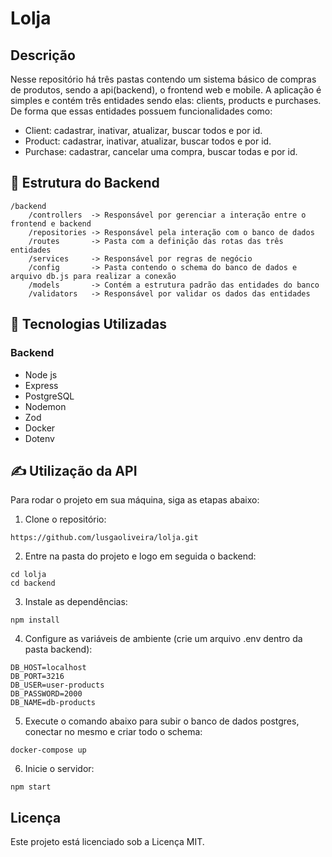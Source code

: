 # Lolja

## Descrição

Nesse repositório há três pastas contendo um sistema básico de compras de produtos, sendo a api(backend), o frontend web e mobile. A aplicação é simples e contém três entidades sendo elas: clients, products e purchases. De forma que essas entidades possuem funcionalidades como:

- Client: cadastrar, inativar, atualizar, buscar todos e por id.
- Product: cadastrar, inativar, atualizar, buscar todos e por id.
- Purchase: cadastrar, cancelar uma compra, buscar todas e por id.

## 📁 Estrutura do Backend

```
/backend
    /controllers  -> Responsável por gerenciar a interação entre o frontend e backend
    /repositories -> Responsável pela interação com o banco de dados
    /routes       -> Pasta com a definição das rotas das três entidades
    /services     -> Responsável por regras de negócio
    /config       -> Pasta contendo o schema do banco de dados e arquivo db.js para realizar a conexão
    /models       -> Contém a estrutura padrão das entidades do banco
    /validators   -> Responsável por validar os dados das entidades

```
## 🚀 Tecnologias Utilizadas

### Backend

- Node js
- Express
- PostgreSQL
- Nodemon
- Zod
- Docker
- Dotenv

## ✍ Utilização da API

Para rodar o projeto em sua máquina, siga as etapas abaixo:

1. Clone o repositório:
```
https://github.com/lusgaoliveira/lolja.git
```

2. Entre na pasta do projeto e logo em seguida o backend:
```
cd lolja
cd backend
```

3. Instale as dependências:
```
npm install
```

4. Configure as variáveis de ambiente (crie um arquivo .env dentro da pasta backend):
```
DB_HOST=localhost
DB_PORT=3216
DB_USER=user-products
DB_PASSWORD=2000
DB_NAME=db-products
```

5. Execute o comando abaixo para subir o banco de dados postgres, conectar no mesmo e criar todo o schema:
```
docker-compose up
```

6. Inicie o servidor:
```
npm start
```

## Licença
Este projeto está licenciado sob a Licença MIT.
